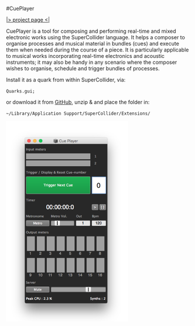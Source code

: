 #CuePlayer

[|> project page <|](http://fasmatwist.com/opensource/)

CuePlayer is a tool for composing and performing real-time and mixed electronic works using the SuperCollider language. It helps a composer to organise processes and musical material in bundles (cues) and execute them when needed during the course of a piece. It is particularly applicable to musical works incorporating real-time electronics and acoustic instruments; it may also be handy in any scenario where the composer wishes to organise, schedule and trigger bundles of processes.

Install it as a quark from within SuperCollider, via:

    Quarks.gui;

or download it from [GitHub](https://github.com/dathinaios/cueplayer/archive/0.1.0.zip), unzip & and place the folder in:

    ~/Library/Application Support/SuperCollider/Extensions/

<img src="HelpSource/Tutorials/img/cp-gui.png" alt="CuePlayer" width="334px" height="547px">

